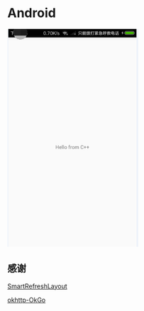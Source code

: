 # Android



![](https://github.com/lgwguang/Screenshots/blob/master/images/1.png)

## 感谢 #


[SmartRefreshLayout](SmartRefreshLayout)

[okhttp-OkGo](https://github.com/jeasonlzy/okhttp-OkGo)
